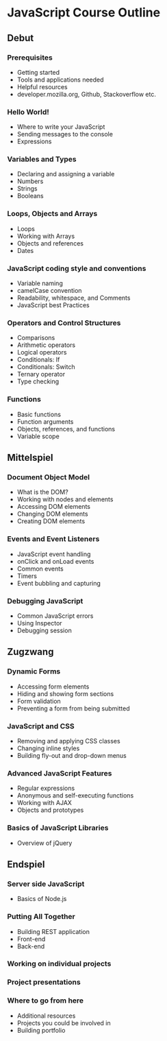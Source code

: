 # JavaScript Course Outline

## Debut

### Prerequisites

* Getting started
* Tools and applications needed
* Helpful resources
* developer.mozilla.org, Github, Stackoverflow etc.

### Hello World!

* Where to write your JavaScript
* Sending messages to the console
* Expressions

### Variables and Types

* Declaring and assigning a variable
* Numbers
* Strings
* Booleans

### Loops, Objects and Arrays

* Loops
* Working with Arrays
* Objects and references
* Dates

### JavaScript coding style and conventions

* Variable naming
* camelCase convention
* Readability, whitespace, and Comments
* JavaScript best Practices

### Operators and Control Structures

* Comparisons
* Arithmetic operators
* Logical operators
* Conditionals: If
* Conditionals: Switch
* Ternary operator
* Type checking

### Functions

* Basic functions
* Function arguments
* Objects, references, and functions
* Variable scope

## Mittelspiel

### Document Object Model

* What is the DOM?
* Working with nodes and elements
* Accessing DOM elements
* Changing DOM elements
* Creating DOM elements


### Events and Event Listeners

* JavaScript event handling
* onClick and onLoad events
* Common events
* Timers
* Event bubbling and capturing


### Debugging JavaScript

* Common JavaScript errors
* Using Inspector
* Debugging session

## Zugzwang


### Dynamic Forms

* Accessing form elements
* Hiding and showing form sections
* Form validation
* Preventing a form from being submitted


### JavaScript and CSS

* Removing and applying CSS classes
* Changing inline styles
* Building fly-out and drop-down menus


### Advanced JavaScript Features

* Regular expressions
* Anonymous and self-executing functions
* Working with AJAX
* Objects and prototypes


### Basics of JavaScript Libraries

* Overview of jQuery

## Endspiel


### Server side JavaScript

* Basics of Node.js


### Putting All Together

* Building REST application
* Front-end
* Back-end


### Working on individual projects


### Project presentations


### Where to go from here

* Additional resources
* Projects you could be involved in
* Building portfolio
